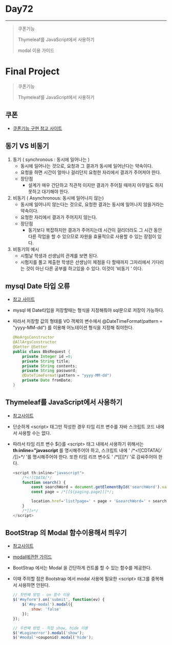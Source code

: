 # Day72

---

> 쿠폰기능 
>
> Thymeleaf를 JavaScript에서 사용하기
>
> modal 이용 가이드 

# Final Project

>쿠폰기능 
>
>Thymeleaf를 JavaScript에서 사용하기

## 쿠폰

- [쿠폰기능 구현 참고 사이트](https://pkgonan.github.io/2020/04/stock)

## 동기 VS 비동기 

1. 동기 ( synchronous : 동시에 일어나는 )
   - 동시에 일어나는 것으로, 요청과 그 결과가 동시에 일어난다는 약속이다. 
   - 요청을 하면 시간이 얼마나 걸리던지 요청한 자리에서 결과가 주어져야 한다. 
   - 장단점 
     - 설계가 매우 간단하고 직관적 이지만 결과가 주어질 때까지 아무일도 하지 못하고 대기해야 한다. 
2. 비동기 ( Asynchronous: 동시에 일어나지 않는)
   - 동시에 일어나지 않는다는 것으로, 요청한 결과는 동시에 일어나지 않을거라는 약속이다. 
   - 요청한 자리에서 결과가 주어지지 않는다. 
   - 장단점
     - 동기보다 복잡하지만 결과가 주어지는데 시간이 걸리더라도 그 시간 동안 다른 작업을 할 수 있으므로 자원을 효율적으로 사용할 수 있는 장점이 있다. 
3. 비동기의 예시
   - 시험날 학생과 선생님의 관계를 보면 된다. 
   - 시험지를 풀고 제출한 학생은 선생님이 체점을 다 할때까지 그자리에서 기다리는 것이 아닌 다른 공부를 하고있을 수 있다. 이것이 '비동기 ' 이다. 

## mysql Date 타입 오류

- [참고 사이트](https://binarywoo.tistory.com/97?category=881703)

- mysql 에 Date타입을 저장할때는 형식을 지정해줘야 sql문으로 저장이 가능하다.

- 따라서 저장할 값의 형태를 VO 객체의 변수에서 @DateTimeFormat(pattern = "yyyy-MM-dd")  를 이용해 어노테이션 형식을 지정해 줘야한다. 

  ```java
  @NoArgsConstructor
  @AllArgsConstructor
  @Getter @Setter
  public class BbsRequest {
      private Integer id =0;
      private String title;
      private String contents;
      private String password;
      @DateTimeFormat(pattern = "yyyy-MM-dd")
      private Date fromDate;
  }
  ```


## Thymeleaf를 JavaScript에서 사용하기

- [참고사이트](https://mimah.tistory.com/entry/Thymeleaf-JavaScript%EC%97%90%EC%84%9C-%ED%83%80%EC%9E%84-%EB%A6%AC%ED%94%84-%EB%B3%80%EC%88%98-%EC%82%AC%EC%9A%A9%ED%95%98%EA%B8%B0)

- 단순하게 \<script> 태그만 작성한 경우 타임 리프 변수를 자바 스크립트 코드 내에서 사용할 수는 없다.

- 따라서 타임 리프 변수 ${}를 \<script> 태그 내에서 사용하기 위해서는 **th:inline="javascript** 를 명시해주어야 하고, 스크립트 내에 '  /\*<![CDTATA[*/ /*]]>\*/   '를 명시해주어야 한다. 또한 타임 리프 변수도 '  /\*[[]]\*/  '로 감싸주어야 한다.

  ```javascript
  <script th:inline="javascript">
      /*<![CDATA[*/
      function search() {
          const searchWord = document.getElementById('searchWord').value;
          const page = /*[[${paging.page}]]*/;
  
          location.href='list?page=' + page + '&searchWord=' + searchWord;
      }
      /*]]>*/
  </script>
  ```

## BootStrap 의 Modal 함수이용해서 띄우기

- [참고사이트](http://daplus.net/javascript-jquery%EB%A5%BC-%EC%82%AC%EC%9A%A9%ED%95%98%EC%97%AC-%EB%B6%80%ED%8A%B8-%EC%8A%A4%ED%8A%B8%EB%9E%A9-%EB%AA%A8%EB%8B%AC-%EC%B0%BD%EC%9D%84-%EC%97%AC%EB%8A%94-%EB%B0%A9%EB%B2%95%EC%9D%80/)

- [modal에관한 가이드](https://getbootstrap.com/docs/3.4/javascript/#modals)

- BootStrap 에서는 Modal 을 간단하게 컨트롤 할 수 있는 함수를 제공한다. 

- 이때 주의할 점은 Bootstrap 에서 modal 사용에 필요한  \<script> 태그를 중복해서 사용하면 안된다. 

  ```javascript
  // 첫번째 방법 - on 함수 이용 
  $('#myform').on('submit', function(ev) {
      $('#my-modal').modal({
          show: 'false'
      });
  });
  
  // 두번째 방법 - 직접 show, hide 이용 
  $('#Loginerror').modal('show'); 
  $('#modal'+couponid).modal('hide');
  ```
